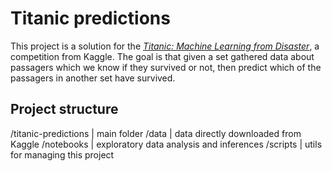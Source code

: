 # Titanic predictions

This project is a solution for the [*Titanic: Machine Learning from Disaster*](https://www.kaggle.com/c/titanic), a competition from Kaggle. The goal is that given a set gathered data about passagers which we know if they survived or not, then predict which of the passagers in another set have survived.

## Project structure

/titanic-predictions | main folder
    /data            | data directly downloaded from Kaggle
    /notebooks       | exploratory data analysis and inferences
    /scripts         | utils for managing this project